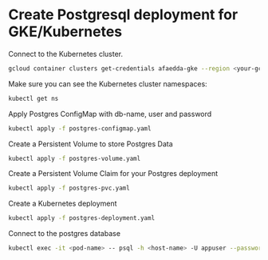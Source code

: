 # Create Postgresql deployment for GKE/Kubernetes

Connect to the Kubernetes cluster. 

```sh
gcloud container clusters get-credentials afaedda-gke --region <your-gcloud-region> --project solutionsarchitect-01
```

Make sure you can see the Kubernetes cluster namespaces:

```sh
kubectl get ns
```

Apply Postgres ConfigMap with db-name, user and password

```sh
kubectl apply -f postgres-configmap.yaml
```

Create a Persistent Volume to store Postgres Data

```sh
kubectl apply -f postgres-volume.yaml
```

Create a Persistent Volume Claim for your Postgres deployment

```sh
kubectl apply -f postgres-pvc.yaml
```

Create a Kubernetes deployment

```sh
kubectl apply -f postgres-deployment.yaml
```

Connect to the postgres database

```sh
kubectl exec -it <pod-name> -- psql -h <host-name> -U appuser --password -p 5432 groceries-mp-db
```